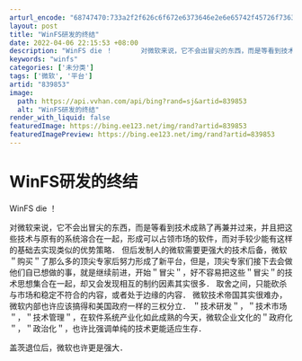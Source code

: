 ```yaml
---
arturl_encode: "68747470:733a2f2f626c6f672e6373646e2e6e65742f45726f73636869:6e612f61727469636c652f64657461696c732f383339383533"
layout: post
title: "WinFS研发的终结"
date: 2022-04-06 22:15:53 +08:00
description: "WinFS die ！       对微软来说，它不会出冒尖的东西，而是等看到技术成熟了再兼并过来，"
keywords: "winfs"
categories: ['未分类']
tags: ['微软', '平台']
artid: "839853"
image:
  path: https://api.vvhan.com/api/bing?rand=sj&artid=839853
  alt: "WinFS研发的终结"
render_with_liquid: false
featuredImage: https://bing.ee123.net/img/rand?artid=839853
featuredImagePreview: https://bing.ee123.net/img/rand?artid=839853
---
```


# WinFS研发的终结

WinFS die ！
  
对微软来说，它不会出冒尖的东西，而是等看到技术成熟了再兼并过来，并且把这些技术与原有的系统溶合在一起，形成可以占领市场的软件，而对手较少能有这样的基础去实现类似的优势策略． 但后发制人的微软需要更强大的技术后备，微软＂购买＂了那么多的顶尖专家后努力形成了新平台，但是，顶尖专家们接下去会做他们自已想做的事，就是继续前进，开始＂冒尖＂，好不容易把这些＂冒尖＂的技术思想集合在一起，却又会发现相互的制约因素其实很多． 取舍之间，只能砍杀与市场和稳定不符合的内容，或者处于边缘的内容． 微软技术帝国其实很难办，微软内部也许应该搞得和美国政府一样的三权分立． ＂技术研发＂，＂技术市场＂，＂技术管理＂，在软件系统产业化如此成熟的今天，微软企业文化的＂政府化＂，＂政治化＂，也许比强调单纯的技术更能适应生存．
  
盖茨退位后，微软也许更是强大．